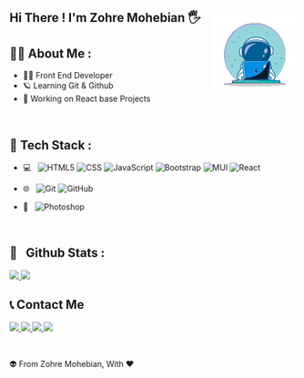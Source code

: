 <h2><img align='right' src='https://github.com/zmohebian13/zmohebian13/blob/main/2ac327f6-c7d1-4135-bd66-c425113234b3.gif?raw=true' />Hi There !
 I'm Zohre Mohebian 🖐</h2>


 
 <h2>👩‍💻 About Me :</h2>


- 👩‍🚀 Front End Developer
- 🪐 Learning Git & Github
- 💫 Working on React base Projects

 <br />

<h2>🚀 Tech Stack :</h2>

- 💻 &nbsp;
  ![HTML5](https://img.shields.io/badge/-HTML5-333333?style=flat&logo=HTML5)
  ![CSS](https://img.shields.io/badge/-CSS-333333?style=flat&logo=CSS3&logoColor=1572B6)
  ![JavaScript](https://img.shields.io/badge/-JavaScript-333333?style=flat&logo=javascript)
  ![Bootstrap](https://img.shields.io/badge/-Bootstrap-333333?style=flat&logo=bootstrap&logoColor=563D7C)
 ![MUI](https://img.shields.io/badge/-MUI-333333?style=flat&logo=mui)
  ![React](https://img.shields.io/badge/-React-333333?style=flat&logo=react)
- 🌐 &nbsp;
  ![Git](https://img.shields.io/badge/-Git-333333?style=flat&logo=git)
  ![GitHub](https://img.shields.io/badge/-GitHub-333333?style=flat&logo=github)
- 🔧 &nbsp;
  ![Photoshop](https://img.shields.io/badge/-Photoshop-333333?style=flat&logo=adobe-photoshop)

  <br />
<h2>🔭 &nbsp; Github Stats :</h2>

  <a href="https://github.com/zmohebian13">
    <img src='https://github-readme-stats.vercel.app/api/top-langs/?username=zmohebian13' />
    <img src='https://github-readme-stats.vercel.app/api?username=zmohebian13&show_icons=true&theme=cobalt' />
</a>

<br />

<h2>📞 Contact Me </h2>

<p align="left">
  <a href="https://berangechadoram.ir/">
    <img src="https://img.shields.io/badge/Website-www.berangechadoram.ir-blue?style=flat&logo=google-chrome" />
  </a>
  <a href="https://instagram.com/z.mohebian13/">
    <img src="https://img.shields.io/badge/Instagram-@z.mohebian13-red?style=flat&logo=instagram" />
  </a>
  <a href="https://t.me/zmohebian/">
    <img src="https://img.shields.io/badge/Telegram-@zmohebian-blue?style=flat&logo=telegram" />
  </a>
   <a href="#">
    <img src="https://img.shields.io/badge/Gmail-mehrabanbanoo13@gmail.com-green?style=flat&logo=Gmail" />
  </a>
</p>

<br />

👽 From Zohre Mohebian, With ❤️
  

